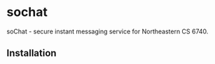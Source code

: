 sochat
======
soChat - secure instant messaging service for Northeastern CS 6740.

Installation
------------
